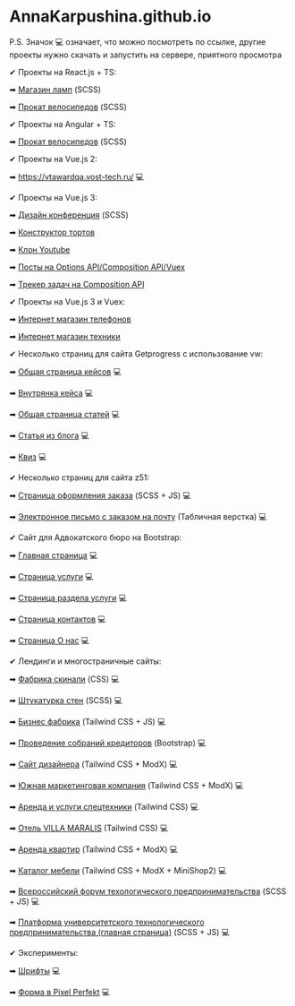 
# AnnaKarpushina.github.io

P.S. Значок 💻 означает, что можно посмотреть по ссылке, другие проекты нужно скачать и запустить на сервере, приятного просмотра 



✔ Проекты на React.js + TS:

➡ [Магазин ламп](https://github.com/AnnaKarpushina/AnnaKarpushina.github.io/tree/master/lamp_store) (SCSS)

➡ [Прокат велосипедов](https://github.com/AnnaKarpushina/AnnaKarpushina.github.io/tree/master/bike_ride-react) (SCSS)


✔ Проекты на Angular + TS:

➡ [Прокат велосипедов](https://github.com/AnnaKarpushina/AnnaKarpushina.github.io/tree/master/bike_ride-angular) (SCSS)


✔ Проекты на Vue.js 2:

➡ https://vtawardqa.vost-tech.ru/ 💻


✔ Проекты на Vue.js 3:

➡ [Дизайн конференция](https://github.com/AnnaKarpushina/AnnaKarpushina.github.io/tree/master/Design%20conference_scss_vue) (SCSS)

➡ [Конструктор тортов](https://github.com/AnnaKarpushina/AnnaKarpushina.github.io/tree/master/Constructor_cakes)

➡ [Клон Youtube](https://github.com/AnnaKarpushina/AnnaKarpushina.github.io/tree/master/Clone_%D1%83outube)

➡ [Посты на Options API/Composition API/Vuex](https://github.com/AnnaKarpushina/AnnaKarpushina.github.io/tree/master/A_lot_of_posts) 

➡ [Трекер задач на Composition API](https://github.com/AnnaKarpushina/AnnaKarpushina.github.io/tree/master/OnTrack-composition) 


✔ Проекты на Vue.js 3 и Vuex:

➡ [Интернет магазин телефонов](https://github.com/AnnaKarpushina/AnnaKarpushina.github.io/tree/master/Online_store_vuex) 

➡ [Интернет магазин техники](https://github.com/AnnaKarpushina/AnnaKarpushina.github.io/tree/master/Online_store_vuex_technology) 


✔ Несколько страниц для сайта Getprogress с использование vw:

➡ [Общая страница кейсов](https://annakarpushina.github.io/Getprogress%20с%20vw/cases.html) 💻

➡ [Внутрянка кейса](https://annakarpushina.github.io/Getprogress%20с%20vw/all-weddings.html) 💻

➡ [Общая страница статей](https://annakarpushina.github.io/Getprogress%20с%20vw/blogs.html) 💻

➡ [Статья из блога](https://annakarpushina.github.io/Getprogress%20с%20vw/blog.html) 💻

➡ [Квиз](https://annakarpushina.github.io/Getprogress%20с%20vw/kviz.html) 💻


✔ Несколько страниц для сайта z51:

➡ [Страница оформления заказа](https://annakarpushina.github.io/z51/index.html) (SCSS + JS) 💻

➡ [Электронное письмо с заказом на почту](https://annakarpushina.github.io/z51/letter.html) (Табличная верстка) 💻


✔ Сайт для Адвокатского бюро на Bootstrap:

➡ [Главная страница](https://annakarpushina.github.io/Advokadsoe%20buro/index.html) 💻

➡ [Страница услуги](https://annakarpushina.github.io/Advokadsoe%20buro/1.html) 💻

➡ [Страница раздела услуги](https://annakarpushina.github.io/Advokadsoe%20buro/2.html) 💻

➡ [Страница контактов](https://annakarpushina.github.io/Advokadsoe%20buro/3.html) 💻

➡ [Страница О нас](https://annakarpushina.github.io/Advokadsoe%20buro/4.html) 💻


✔ Лендинги и многостраничные сайты: 

➡ [Фабрика скинали](https://annakarpushina.github.io/landing%20Page/) (CSS) 💻

➡ [Штукатурка стен](https://annakarpushina.github.io/ShtukaturkaSten/src/) (SCSS) 💻

➡ [Бизнес фабрика](https://annakarpushina.github.io/f2b/index.html) (Tailwind CSS + JS) 💻

➡ [Проведение собраний кредиторов](https://meets.tender.one/) (Bootstrap) 💻

➡ [Сайт дизайнера](https://ekkot.ru/) (Tailwind CSS + ModX) 💻

➡ [Южная маркетинговая компания](https://umk-web.com/) (Tailwind CSS + ModX) 💻

➡ [Аренда и услуги спецтехники](https://sptech86.ru/) (Tailwind CSS) 💻

➡ [Отель VILLA MARALIS](https://villamaralis.ru/) (Tailwind CSS) 💻

➡ [Аренда квартир](https://xn--80aag4afd1b.xn--p1ai/) (Tailwind CSS + ModX) 💻

➡ [Каталог мебели](https://mebelmask.ru/) (Tailwind CSS + ModX + MiniShop2) 💻

➡ [Всероссийский форум техологического предпринимательства](https://univerforum.ru/) (SCSS + JS) 💻

➡ [Платформа университетского технологического предпринимательства (главная страница)](https://univertechpred.ru/) (SCSS + JS) 💻






✔ Эксперименты:

➡ [Шрифты](https://annakarpushina.github.io/14lessondz/src/) 💻

➡ [Форма в Pixel Perfekt](https://annakarpushina.github.io/MyPixelPerfekt/src/) 💻
